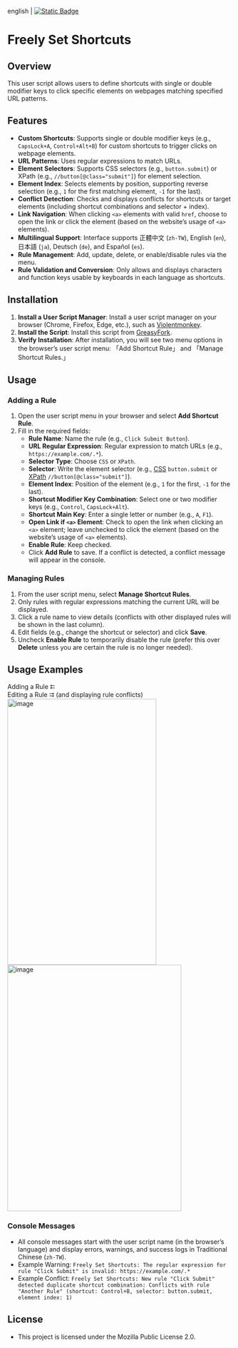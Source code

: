 english | [![Static Badge](https://img.shields.io/badge/lang-zh_tw-green)](https://github.com/Max46656/EverythingInGreasyFork/blob/main/%E7%9C%81%E5%8A%9B/Freely%20Set%20Shortcuts/README.zh-Hant.md)
# Freely Set Shortcuts

## Overview
This user script allows users to define shortcuts with single or double modifier keys to click specific elements on webpages matching specified URL patterns.

## Features
- **Custom Shortcuts**: Supports single or double modifier keys (e.g., `CapsLock+A`, `Control+Alt+B`) for custom shortcuts to trigger clicks on webpage elements.
- **URL Patterns**: Uses regular expressions to match URLs.
- **Element Selectors**: Supports CSS selectors (e.g., `button.submit`) or XPath (e.g., `//button[@class="submit"]`) for element selection.
- **Element Index**: Selects elements by position, supporting reverse selection (e.g., `1` for the first matching element, `-1` for the last).
- **Conflict Detection**: Checks and displays conflicts for shortcuts or target elements (including shortcut combinations and selector + index).
- **Link Navigation**: When clicking `<a>` elements with valid `href`, choose to open the link or click the element (based on the website’s usage of `<a>` elements).
- **Multilingual Support**: Interface supports 正體中文 (`zh-TW`), English (`en`), 日本語 (`ja`), Deutsch (`de`), and Español (`es`).
- **Rule Management**: Add, update, delete, or enable/disable rules via the menu.
- **Rule Validation and Conversion**: Only allows and displays characters and function keys usable by keyboards in each language as shortcuts.

## Installation
1. **Install a User Script Manager**: Install a user script manager on your browser (Chrome, Firefox, Edge, etc.), such as [Violentmonkey](https://violentmonkey.github.io).
2. **Install the Script**: Install this script from [GreasyFork](https://greasyfork.org/en/scripts/542829-freely-set-shortcuts).
3. **Verify Installation**: After installation, you will see two menu options in the browser’s user script menu: 「Add Shortcut Rule」 and 「Manage Shortcut Rules.」

## Usage

### Adding a Rule
1. Open the user script menu in your browser and select **Add Shortcut Rule**.
2. Fill in the required fields:
   - **Rule Name**: Name the rule (e.g., `Click Submit Button`).
   - **URL Regular Expression**: Regular expression to match URLs (e.g., `https://example.com/.*`).
   - **Selector Type**: Choose `CSS` or `XPath`.
   - **Selector**: Write the element selector (e.g., [CSS](https://developer.mozilla.org/en-US/docs/Web/CSS/CSS_selectors) `button.submit` or [XPath](https://developer.mozilla.org/en-US/docs/Web/XML/XPath) `//button[@class="submit"]`).
   - **Element Index**: Position of the element (e.g., `1` for the first, `-1` for the last).
   - **Shortcut Modifier Key Combination**: Select one or two modifier keys (e.g., `Control`, `CapsLock+Alt`).
   - **Shortcut Main Key**: Enter a single letter or number (e.g., `A`, `F1`).
   - **Open Link if `<a>` Element**: Check to open the link when clicking an `<a>` element; leave unchecked to click the element (based on the website’s usage of `<a>` elements).
   - **Enable Rule**: Keep checked.
   - Click **Add Rule** to save. If a conflict is detected, a conflict message will appear in the console.

### Managing Rules
1. From the user script menu, select **Manage Shortcut Rules**.
2. Only rules with regular expressions matching the current URL will be displayed.
3. Click a rule name to view details (conflicts with other displayed rules will be shown in the last column).
4. Edit fields (e.g., change the shortcut or selector) and click **Save**.
5. Uncheck **Enable Rule** to temporarily disable the rule (prefer this over **Delete** unless you are certain the rule is no longer needed).

## Usage Examples
Adding a Rule ⮄  
Editing a Rule ⮆ (and displaying rule conflicts)  
<img width="334" height="596" alt="image" src="https://github.com/user-attachments/assets/bd5b51fd-5872-461b-b77e-c71cf78e400d" /><img width="390" height="552" alt="image" src="https://github.com/user-attachments/assets/1c5883c5-4741-4858-b0de-807a836936be" />

### Console Messages
- All console messages start with the user script name (in the browser’s language) and display errors, warnings, and success logs in Traditional Chinese (`zh-TW`).
- Example Warning: `Freely Set Shortcuts: The regular expression for rule "Click Submit" is invalid: https://example.com/.*`
- Example Conflict: `Freely Set Shortcuts: New rule "Click Submit" detected duplicate shortcut combination: Conflicts with rule "Another Rule" (shortcut: Control+B, selector: button.submit, element index: 1)`

## License
- This project is licensed under the Mozilla Public License 2.0.
